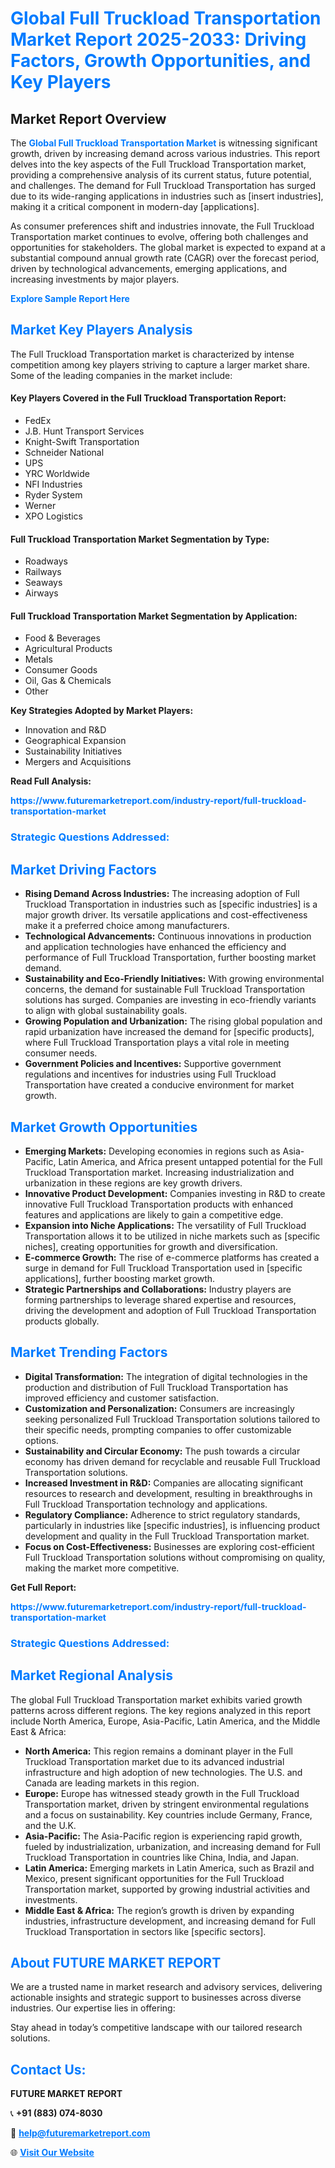 <h1 style="color: #007BFF;">Global Full Truckload Transportation Market Report 2025-2033: Driving Factors, Growth Opportunities, and Key Players</h1>

<section id="overview">
<h2>Market Report Overview</h2>
<p>The <a href="https://www.futuremarketreport.com/industry-report/full-truckload-transportation-market" style="color: #007BFF; text-decoration: none;"><strong>Global Full Truckload Transportation Market</strong></a> is witnessing significant growth, driven by increasing demand across various industries. This report delves into the key aspects of the Full Truckload Transportation market, providing a comprehensive analysis of its current status, future potential, and challenges. The demand for Full Truckload Transportation has surged due to its wide-ranging applications in industries such as [insert industries], making it a critical component in modern-day [applications].</p>
<p>As consumer preferences shift and industries innovate, the Full Truckload Transportation market continues to evolve, offering both challenges and opportunities for stakeholders. The global market is expected to expand at a substantial compound annual growth rate (CAGR) over the forecast period, driven by technological advancements, emerging applications, and increasing investments by major players.</p>
</section>

<section id="overview">
<p><a href="https://www.futuremarketreport.com/request-sample/reportId=51607" style="color: #007BFF; text-decoration: none;"><strong>Explore Sample Report Here</strong></a></p>
</section>

<section id="key-players">
<h2 style="color: #007BFF;">Market Key Players Analysis</h2>
<p>The Full Truckload Transportation market is characterized by intense competition among key players striving to capture a larger market share. Some of the leading companies in the market include:</p>
<h4>Key Players Covered in the Full Truckload Transportation Report:</h4>
<ul><li>FedEx</li><li>J.B. Hunt Transport Services</li><li>Knight-Swift Transportation</li><li>Schneider National</li><li>UPS</li><li>YRC Worldwide</li><li>NFI Industries</li><li>Ryder System</li><li>Werner</li><li>XPO Logistics</li></ul>
<h4>Full Truckload Transportation Market Segmentation by Type:</h4>
<ul><li>Roadways</li><li>Railways</li><li>Seaways</li><li>Airways</li></ul>

<h4>Full Truckload Transportation Market Segmentation by Application:</h4>
<ul><li>Food &amp; Beverages</li><li>Agricultural Products</li><li>Metals</li><li>Consumer Goods</li><li>Oil, Gas &amp; Chemicals</li><li>Other</li></ul>
<p><strong>Key Strategies Adopted by Market Players:</strong></p>
<ul>
<li>Innovation and R&D</li>
<li>Geographical Expansion</li>
<li>Sustainability Initiatives</li>
<li>Mergers and Acquisitions</li>
</ul>
</section>

<section>
<p><strong>Read Full Analysis: </strong></p><a href="https://www.futuremarketreport.com/industry-report/full-truckload-transportation-market" style="color: #007BFF; text-decoration: none;"><strong>https://www.futuremarketreport.com/industry-report/full-truckload-transportation-market</strong></a>
<h3 style="color: #007BFF;">Strategic Questions Addressed:</h3>
</section>

<section id="driving-factors">
<h2 style="color: #007BFF;">Market Driving Factors</h2>
<ul>
<li><strong>Rising Demand Across Industries:</strong> The increasing adoption of Full Truckload Transportation in industries such as [specific industries] is a major growth driver. Its versatile applications and cost-effectiveness make it a preferred choice among manufacturers.</li>
<li><strong>Technological Advancements:</strong> Continuous innovations in production and application technologies have enhanced the efficiency and performance of Full Truckload Transportation, further boosting market demand.</li>
<li><strong>Sustainability and Eco-Friendly Initiatives:</strong> With growing environmental concerns, the demand for sustainable Full Truckload Transportation solutions has surged. Companies are investing in eco-friendly variants to align with global sustainability goals.</li>
<li><strong>Growing Population and Urbanization:</strong> The rising global population and rapid urbanization have increased the demand for [specific products], where Full Truckload Transportation plays a vital role in meeting consumer needs.</li>
<li><strong>Government Policies and Incentives:</strong> Supportive government regulations and incentives for industries using Full Truckload Transportation have created a conducive environment for market growth.</li>
</ul>
</section>

<section id="growth-opportunities">
<h2 style="color: #007BFF;">Market Growth Opportunities</h2>
<ul>
<li><strong>Emerging Markets:</strong> Developing economies in regions such as Asia-Pacific, Latin America, and Africa present untapped potential for the Full Truckload Transportation market. Increasing industrialization and urbanization in these regions are key growth drivers.</li>
<li><strong>Innovative Product Development:</strong> Companies investing in R&D to create innovative Full Truckload Transportation products with enhanced features and applications are likely to gain a competitive edge.</li>
<li><strong>Expansion into Niche Applications:</strong> The versatility of Full Truckload Transportation allows it to be utilized in niche markets such as [specific niches], creating opportunities for growth and diversification.</li>
<li><strong>E-commerce Growth:</strong> The rise of e-commerce platforms has created a surge in demand for Full Truckload Transportation used in [specific applications], further boosting market growth.</li>
<li><strong>Strategic Partnerships and Collaborations:</strong> Industry players are forming partnerships to leverage shared expertise and resources, driving the development and adoption of Full Truckload Transportation products globally.</li>
</ul>
</section>

<section id="trending-factors">
<h2 style="color: #007BFF;">Market Trending Factors</h2>
<ul>
<li><strong>Digital Transformation:</strong> The integration of digital technologies in the production and distribution of Full Truckload Transportation has improved efficiency and customer satisfaction.</li>
<li><strong>Customization and Personalization:</strong> Consumers are increasingly seeking personalized Full Truckload Transportation solutions tailored to their specific needs, prompting companies to offer customizable options.</li>
<li><strong>Sustainability and Circular Economy:</strong> The push towards a circular economy has driven demand for recyclable and reusable Full Truckload Transportation solutions.</li>
<li><strong>Increased Investment in R&D:</strong> Companies are allocating significant resources to research and development, resulting in breakthroughs in Full Truckload Transportation technology and applications.</li>
<li><strong>Regulatory Compliance:</strong> Adherence to strict regulatory standards, particularly in industries like [specific industries], is influencing product development and quality in the Full Truckload Transportation market.</li>
<li><strong>Focus on Cost-Effectiveness:</strong> Businesses are exploring cost-efficient Full Truckload Transportation solutions without compromising on quality, making the market more competitive.</li>
</ul>
</section>

<section>
<p><strong>Get Full Report: </strong></p><a href="https://www.futuremarketreport.com/industry-report/full-truckload-transportation-market" style="color: #007BFF; text-decoration: none;"><strong>https://www.futuremarketreport.com/industry-report/full-truckload-transportation-market</strong></a>
<h3 style="color: #007BFF;">Strategic Questions Addressed:</h3>
</section>


<section id="regional-analysis">
<h2 style="color: #007BFF;">Market Regional Analysis</h2>
<p>The global Full Truckload Transportation market exhibits varied growth patterns across different regions. The key regions analyzed in this report include North America, Europe, Asia-Pacific, Latin America, and the Middle East & Africa:</p>
<ul>
<li><strong>North America:</strong> This region remains a dominant player in the Full Truckload Transportation market due to its advanced industrial infrastructure and high adoption of new technologies. The U.S. and Canada are leading markets in this region.</li>
<li><strong>Europe:</strong> Europe has witnessed steady growth in the Full Truckload Transportation market, driven by stringent environmental regulations and a focus on sustainability. Key countries include Germany, France, and the U.K.</li>
<li><strong>Asia-Pacific:</strong> The Asia-Pacific region is experiencing rapid growth, fueled by industrialization, urbanization, and increasing demand for Full Truckload Transportation in countries like China, India, and Japan.</li>
<li><strong>Latin America:</strong> Emerging markets in Latin America, such as Brazil and Mexico, present significant opportunities for the Full Truckload Transportation market, supported by growing industrial activities and investments.</li>
<li><strong>Middle East & Africa:</strong> The region’s growth is driven by expanding industries, infrastructure development, and increasing demand for Full Truckload Transportation in sectors like [specific sectors].</li>
</ul>
</section>

<footer>
<h2 style="color: #007BFF;">About FUTURE MARKET REPORT</h2>
<p>We are a trusted name in market research and advisory services, delivering actionable insights and strategic support to businesses across diverse industries. Our expertise lies in offering:</p>

<p>Stay ahead in today’s competitive landscape with our tailored research solutions.</p>

<h2 style="color: #007BFF;">Contact Us:</h2>
<p><strong>FUTURE MARKET REPORT</strong></p>
<p>📞 <strong>+91 (883) 074-8030</strong></p>
<p>📧 <strong><a href="mailto:help@futuremarketreport.com" style="color: #007BFF;">help@futuremarketreport.com</a></strong></p>
<p>🌐 <strong><a href="https://www.futuremarketreport.com/" style="color: #007BFF;">Visit Our Website</a></strong></p>
</footer>